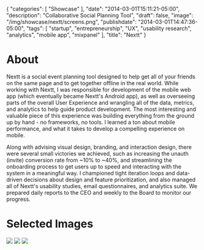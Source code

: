 {
   "categories": [
      "Showcase"
   ],
   "date": "2014-03-01T15:11:21-05:00",
   "description": "Collaborative Social Planning Tool",
   "draft": false,
   "image": "/img/showcase/nextt/screens.png",
   "publishdate": "2014-03-01T14:47:36-05:00",
   "tags": [
      "startup",
      "entrepreneurship",
      "UX",
      "usability research",
      "analytics",
      "mobile app",
      "mixpanel"
   ],
   "title": "Nextt"
}

# About

Nextt is a social event planning tool designed to help get all of your friends on the same page and to get together offline in the real world. While working with Nextt, I was responsible for development of the mobile web app (which eventually became Nextt's Android app), as well as overseeing parts of the overall User Experience and wrangling all of the data, metrics, and analytics to help guide product development. The most interesting and valuable piece of this experience was building everything from the ground up by hand - no frameworks, no tools. I learned a ton about mobile performance, and what it takes to develop a compelling experience on mobile.

Along with advising visual design, branding, and interaction design, there were several small victories we achieved, such as increasing the unauth (invite) conversion rate from ~10% to ~40%, and streamlining the onboarding process to get users up to speed and interacting with the system in a meaningful way. I championed tight iteration loops and data-driven decisions about design and feature prioritization, and also managed all of Nextt's usability studies, email questionnaires, and analytics suite. We prepared daily reports to the CEO and weekly to the Board to monitor our progress.

# Selected Images

<img src="/img/showcase/nextt/unauth.png" />
<img src="/img/showcase/nextt/onboarding.png" />
<img src="/img/showcase/nextt/screens.png" />
